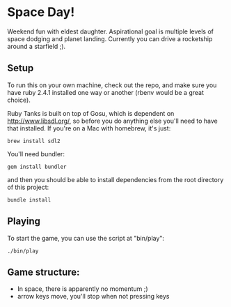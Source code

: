 # Space Day!

Weekend fun with eldest daughter.  Aspirational goal is multiple levels
of space dodging and planet landing.  Currently you can drive a rocketship around
a starfield ;).

## Setup

To run this on your own machine, check out the repo, and make sure
you have ruby 2.4.1 installed one way or another (rbenv would be a great
  choice).

Ruby Tanks is built on top of Gosu, which is dependent on http://www.libsdl.org/,
so before you do anything else you'll need to have that installed. If you're
on a Mac with homebrew, it's just:

`brew install sdl2`

You'll need bundler:

`gem install bundler`

and then you should be able to install dependencies from the root directory
of this project:

`bundle install`

## Playing

To start the game, you can use the script at "bin/play":

`./bin/play`

## Game structure:

* In space, there is apparently no momentum ;)
* arrow keys move, you'll stop when not pressing keys

